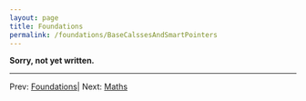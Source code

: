 ```yaml
---
layout: page
title: Foundations
permalink: /foundations/BaseCalssesAndSmartPointers
---
```


**Sorry, not yet written.**

---

Prev: [Foundations](index.md)| Next: [Maths](Maths.md)


